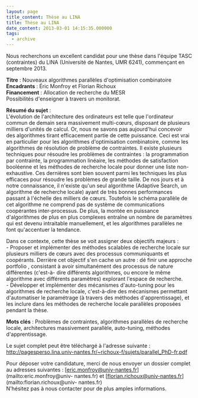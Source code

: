 ```yaml
---
layout: page
title_content: Thèse au LINA
title: Thèse au LINA
date_content: 2013-03-01 14:15:35.000000
tags:
  - archive
---
```

Nous recherchons un excellent candidat pour une thèse dans l'équipe TASC
(contraintes) du LINA (Université de Nantes, UMR 6241), commençant en
septembre 2013.  
  
 **Titre** : Nouveaux algorithmes parallèles d'optimisation combinatoire  
 **Encadrants** : Éric Monfroy et Florian Richoux  
 **Financement** : Allocation de recherche du MESR  
Possibilités d'enseigner à travers un monitorat.  
  
 **Résumé du sujet** :  
L'évolution de l'architecture des ordinateurs est telle que l'ordinateur
commun de demain sera massivement multi-cœurs, disposant de plusieurs milliers
d'unités de calcul. Or, nous ne savons pas aujourd'hui concevoir des
algorithmes tirant efficacement partie de cette puissance. Ceci est vrai en
particulier pour les algorithmes d'optimisation combinatoire, comme les
algorithmes de résolution de problème de contraintes. Il existe plusieurs
techniques pour résoudre les problèmes de contraintes : la programmation par
contrainte, la programmation linéaire, les méthodes de satisfaction booléenne
et les méthodes de recherche locale pour donner une liste non-exhaustive. Ces
dernières sont bien souvent parmi les techniques les plus efficaces pour
résoudre les problèmes de grande taille. De nos jours et à notre connaissance,
il n'existe qu'un seul algorithme (Adaptive Search, un algorithme de recherche
locale) ayant de très bonnes performances passant à l'échelle des milliers de
cœurs. Toutefois le schéma parallèle de cet algorithme ne comprend pas de
système de communications coopérantes inter-processus. De plus, la montée en
puissance d'algorithmes de plus en plus complexes entraîne un nombre de
paramètres qui est devenu intraitable manuellement, et les algorithmes
parallèles ne font qu'accentuer la tendance.  
  
Dans ce contexte, cette thèse se voit assigner deux objectifs majeurs :  
\- Proposer et implémenter des méthodes scalables de recherche locale sur
plusieurs milliers de cœurs avec des processus communiquants et coopérants.
Derrière cet objectif s'en cache un autre : dé finir une approche portfolio ,
consistant à avoir simultanément des processus de nature différentes (c'est-à-
dire différents algorithmes, ou encore le même algorithme avec différents
paramètres) explorant l'espace de recherche.  
\- Développer et implémenter des mécanismes d'auto-tuning pour les algorithmes
de recherche locale, c'est-à-dire des mécanismes permettant d'automatiser le
paramétrage (à travers des méthodes d'apprentissage), et les inclure dans les
méthodes de recherche locale parallèles proposées pendant la thèse.  
  
 **Mots clés** : Problèmes de contraintes, algorithmes parallèles de recherche
locale, architectures massivement parallèle, auto-tuning, méthodes
d'apprentissage.  
  
Le sujet complet peut être téléchargé à l'adresse suivante :
<http://pagesperso.lina.univ-nantes.fr/~richoux-f/sujets/parallel_PhD-fr.pdf>  
  
Pour déposer votre candidature, merci de nous envoyer un dossier complet au
adresses suivantes : [eric.monfroy@univ-nantes.fr](mailto:eric.monfroy@univ-
nantes.fr) et [florian.richoux@univ-nantes.fr](mailto:florian.richoux@univ-
nantes.fr)  
N'hésitez pas à nous contacter pour de plus amples informations.

